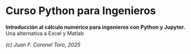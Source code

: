 # Curso Python para Ingenieros

**Introducción al cálculo numérico para ingenieros con Python y Jupyter.** 
Una alternativa a Excel y Matlab

_(c) Juan F. Coronel Toro, 2025_



